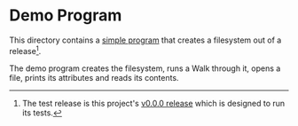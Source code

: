 # Demo Program

This directory contains a [simple program](main.go) that creates a filesystem 
out of a release[^1].

The demo program creates the filesystem, runs a Walk through it, opens a file,
prints its attributes and reads its contents.

[^1]: The test release is this project's [v0.0.0 release](https://github.com/carabiner-dev/ghrfs/releases/tag/v0.0.0) which is designed to run its tests.
